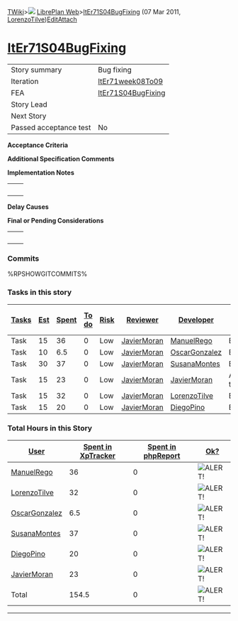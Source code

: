 [TWiki](/twiki/Main/WebHome)&gt;![](/twiki/TWiki/TWikiDocGraphics/web-bg-small.gif) [LibrePlan Web](/twiki/LibrePlan/WebHome)&gt;[ItEr71S04BugFixing](http://wiki.libreplan-enterprise.com/twiki/LibrePlan/ItEr71S04BugFixing "Topic revision: 10 (07 Mar 2011 - 10:44:57)") (07 Mar 2011, [LorenzoTilve](/twiki/Main/LorenzoTilve))[Edit](http://wiki.libreplan-enterprise.com/twiki/bin/edit/LibrePlan/ItEr71S04BugFixing?t=1520337908 "Edit this topic text")[Attach](/twiki/bin/attach/LibrePlan/ItEr71S04BugFixing "Attach an image or document to this topic")

 [ItEr71S04BugFixing](/twiki/LibrePlan/ItEr71S04BugFixing)
========================================================================================================



|                        |                                                                    |
|------------------------|--------------------------------------------------------------------|
| Story summary          | Bug fixing                                                         |
| Iteration              | [ItEr71week08To09](/twiki/LibrePlan/ItEr71week08To09)     |
| FEA                    | [ItEr71S04BugFixing](/twiki/LibrePlan/ItEr71S04BugFixing) |
| Story Lead             |                                                                    |
| Next Story             |                                                                    |
| Passed acceptance test | No                                                                 |

**Acceptance Criteria**

**Additional Specification Comments**

**Implementation Notes**

|     |     |
|-----|-----|
|     |     |

**Delay Causes**

**Final or Pending Considerations**

|     |     |
|-----|-----|
|     |     |

###  Commits

%RPSHOWGITCOMMITS%

###  Tasks in this story



| [Tasks](http://wiki.libreplan-enterprise.com/twiki/LibrePlan/ItEr71S04BugFixing?sortcol=0;table=2;up=0#sorted_table "Sort by this column") | [Est](http://wiki.libreplan-enterprise.com/twiki/LibrePlan/ItEr71S04BugFixing?sortcol=1;table=2;up=0#sorted_table "Sort by this column") | [Spent](http://wiki.libreplan-enterprise.com/twiki/LibrePlan/ItEr71S04BugFixing?sortcol=2;table=2;up=0#sorted_table "Sort by this column") | [To do](http://wiki.libreplan-enterprise.com/twiki/LibrePlan/ItEr71S04BugFixing?sortcol=3;table=2;up=0#sorted_table "Sort by this column") | [Risk](http://wiki.libreplan-enterprise.com/twiki/LibrePlan/ItEr71S04BugFixing?sortcol=4;table=2;up=0#sorted_table "Sort by this column") | [Reviewer](http://wiki.libreplan-enterprise.com/twiki/LibrePlan/ItEr71S04BugFixing?sortcol=5;table=2;up=0#sorted_table "Sort by this column") | [Developer](http://wiki.libreplan-enterprise.com/twiki/LibrePlan/ItEr71S04BugFixing?sortcol=6;table=2;up=0#sorted_table "Sort by this column") | [Task Name](http://wiki.libreplan-enterprise.com/twiki/LibrePlan/ItEr71S04BugFixing?sortcol=7;table=2;up=0#sorted_table "Sort by this column") | [Start Date](http://wiki.libreplan-enterprise.com/twiki/LibrePlan/ItEr71S04BugFixing?sortcol=8;table=2;up=0#sorted_table "Sort by this column") | [Est End Date](http://wiki.libreplan-enterprise.com/twiki/LibrePlan/ItEr71S04BugFixing?sortcol=9;table=2;up=0#sorted_table "Sort by this column") | [End Date](http://wiki.libreplan-enterprise.com/twiki/LibrePlan/ItEr71S04BugFixing?sortcol=10;table=2;up=0#sorted_table "Sort by this column") |
|-----------------------------------------------------------------------------------------------------------------------------------------------------|---------------------------------------------------------------------------------------------------------------------------------------------------|-----------------------------------------------------------------------------------------------------------------------------------------------------|-----------------------------------------------------------------------------------------------------------------------------------------------------|----------------------------------------------------------------------------------------------------------------------------------------------------|--------------------------------------------------------------------------------------------------------------------------------------------------------|---------------------------------------------------------------------------------------------------------------------------------------------------------|---------------------------------------------------------------------------------------------------------------------------------------------------------|----------------------------------------------------------------------------------------------------------------------------------------------------------|------------------------------------------------------------------------------------------------------------------------------------------------------------|---------------------------------------------------------------------------------------------------------------------------------------------------------|
| Task                                                                                                                                                | 15                                                                                                                                                | 36                                                                                                                                                  | 0                                                                                                                                                   | Low                                                                                                                                                | [JavierMoran](/twiki/Main/JavierMoran)                                                                                                        | [ManuelRego](/twiki/Main/ManuelRego)                                                                                                           | Bug fixing.                                                                                                                                             |                                                                                                                                                          |                                                                                                                                                            |                                                                                                                                                         |
| Task                                                                                                                                                | 10                                                                                                                                                | 6.5                                                                                                                                                 | 0                                                                                                                                                   | Low                                                                                                                                                | [JavierMoran](/twiki/Main/JavierMoran)                                                                                                        | [OscarGonzalez](/twiki/Main/OscarGonzalez)                                                                                                     | Bug fixing.                                                                                                                                             |                                                                                                                                                          |                                                                                                                                                            |                                                                                                                                                         |
| Task                                                                                                                                                | 30                                                                                                                                                | 37                                                                                                                                                  | 0                                                                                                                                                   | Low                                                                                                                                                | [JavierMoran](/twiki/Main/JavierMoran)                                                                                                        | [SusanaMontes](/twiki/Main/SusanaMontes)                                                                                                       | Bug fixing                                                                                                                                              |                                                                                                                                                          |                                                                                                                                                            |                                                                                                                                                         |
| Task                                                                                                                                                | 15                                                                                                                                                | 23                                                                                                                                                  | 0                                                                                                                                                   | Low                                                                                                                                                | [JavierMoran](/twiki/Main/JavierMoran)                                                                                                        | [JavierMoran](/twiki/Main/JavierMoran)                                                                                                         | Application testing                                                                                                                                     |                                                                                                                                                          |                                                                                                                                                            |                                                                                                                                                         |
| Task                                                                                                                                                | 15                                                                                                                                                | 32                                                                                                                                                  | 0                                                                                                                                                   | Low                                                                                                                                                | [JavierMoran](/twiki/Main/JavierMoran)                                                                                                        | [LorenzoTilve](/twiki/Main/LorenzoTilve)                                                                                                       | Bug fixing                                                                                                                                              |                                                                                                                                                          |                                                                                                                                                            |                                                                                                                                                         |
| Task                                                                                                                                                | 15                                                                                                                                                | 20                                                                                                                                                  | 0                                                                                                                                                   | Low                                                                                                                                                | [JavierMoran](/twiki/Main/JavierMoran)                                                                                                        | [DiegoPino](/twiki/Main/DiegoPino)                                                                                                             | Bug fixing                                                                                                                                              |                                                                                                                                                          |                                                                                                                                                            |                                                                                                                                                         |

###  Total Hours in this Story

| [User](http://wiki.libreplan-enterprise.com/twiki/LibrePlan/ItEr71S04BugFixing?sortcol=0;table=3;up=0#sorted_table "Sort by this column") | [Spent in XpTracker](http://wiki.libreplan-enterprise.com/twiki/LibrePlan/ItEr71S04BugFixing?sortcol=1;table=3;up=0#sorted_table "Sort by this column") | [Spent in phpReport](http://wiki.libreplan-enterprise.com/twiki/LibrePlan/ItEr71S04BugFixing?sortcol=2;table=3;up=0#sorted_table "Sort by this column") | [Ok?](http://wiki.libreplan-enterprise.com/twiki/LibrePlan/ItEr71S04BugFixing?sortcol=3;table=3;up=0#sorted_table "Sort by this column") |
|----------------------------------------------------------------------------------------------------------------------------------------------------|------------------------------------------------------------------------------------------------------------------------------------------------------------------|------------------------------------------------------------------------------------------------------------------------------------------------------------------|---------------------------------------------------------------------------------------------------------------------------------------------------|
| [ManuelRego](/twiki/Main/ManuelRego)                                                                                                      | 36                                                                                                                                                               | 0                                                                                                                                                                | ![ALERT!](/twiki/TWiki/TWikiDocGraphics/warning.gif "ALERT!")                                                                                 |
| [LorenzoTilve](/twiki/Main/LorenzoTilve)                                                                                                  | 32                                                                                                                                                               | 0                                                                                                                                                                | ![ALERT!](/twiki/TWiki/TWikiDocGraphics/warning.gif "ALERT!")                                                                                 |
| [OscarGonzalez](/twiki/Main/OscarGonzalez)                                                                                                | 6.5                                                                                                                                                              | 0                                                                                                                                                                | ![ALERT!](/twiki/TWiki/TWikiDocGraphics/warning.gif "ALERT!")                                                                                 |
| [SusanaMontes](/twiki/Main/SusanaMontes)                                                                                                  | 37                                                                                                                                                               | 0                                                                                                                                                                | ![ALERT!](/twiki/TWiki/TWikiDocGraphics/warning.gif "ALERT!")                                                                                 |
| [DiegoPino](/twiki/Main/DiegoPino)                                                                                                        | 20                                                                                                                                                               | 0                                                                                                                                                                | ![ALERT!](/twiki/TWiki/TWikiDocGraphics/warning.gif "ALERT!")                                                                                 |
| [JavierMoran](/twiki/Main/JavierMoran)                                                                                                    | 23                                                                                                                                                               | 0                                                                                                                                                                | ![ALERT!](/twiki/TWiki/TWikiDocGraphics/warning.gif "ALERT!")                                                                                 |
| Total                                                                                                                                              | 154.5                                                                                                                                                            | 0                                                                                                                                                                | ![ALERT!](/twiki/TWiki/TWikiDocGraphics/warning.gif "ALERT!")                                                                                 |

------------------------------------------------------------------------
